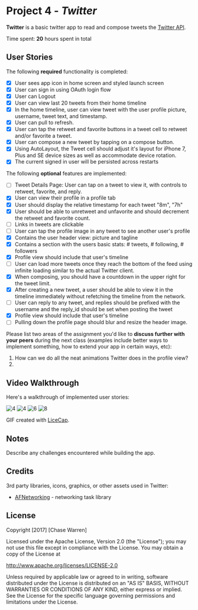 # Project 4 - *Twitter*

**Twitter** is a basic twitter app to read and compose tweets the [Twitter API](https://apps.twitter.com/).

Time spent: **20** hours spent in total

## User Stories

The following **required** functionality is completed:

- [X] User sees app icon in home screen and styled launch screen
- [X] User can sign in using OAuth login flow
- [X] User can Logout
- [X] User can view last 20 tweets from their home timeline
- [X] In the home timeline, user can view tweet with the user profile picture, username, tweet text, and timestamp.
- [X] User can pull to refresh.
- [X] User can tap the retweet and favorite buttons in a tweet cell to retweet and/or favorite a tweet.
- [X] User can compose a new tweet by tapping on a compose button.
- [X] Using AutoLayout, the Tweet cell should adjust it's layout for iPhone 7, Plus and SE device sizes as well as accommodate device rotation.
- [X] The current signed in user will be persisted across restarts

The following **optional** features are implemented:

- [ ] Tweet Details Page: User can tap on a tweet to view it, with controls to retweet, favorite, and reply.
- [X] User can view their profile in a profile tab
- [X] User should display the relative timestamp for each tweet "8m", "7h"
- [X] User should be able to unretweet and unfavorite and should decrement the retweet and favorite count.
- [ ] Links in tweets are clickable
- [ ] User can tap the profile image in any tweet to see another user's profile
- [X] Contains the user header view: picture and tagline
- [X] Contains a section with the users basic stats: # tweets, # following, # followers
- [X] Profile view should include that user's timeline
- [ ] User can load more tweets once they reach the bottom of the feed using infinite loading similar to the actual Twitter client.
- [X] When composing, you should have a countdown in the upper right for the tweet limit.
- [X] After creating a new tweet, a user should be able to view it in the timeline immediately without refetching the timeline from the network.
- [ ] User can reply to any tweet, and replies should be prefixed with the username and the reply_id should be set when posting the tweet
- [X] Profile view should include that user's timeline
- [ ] Pulling down the profile page should blur and resize the header image.

Please list two areas of the assignment you'd like to **discuss further with your peers** during the next class (examples include better ways to implement something, how to extend your app in certain ways, etc):

1.  How can we do all the neat animations Twitter does in the profile view?
2.  

## Video Walkthrough

Here's a walkthrough of implemented user stories:

<img src='http://i.imgur.com/NsRSVVH.gif' title='1' width='' alt='4' />

<img src='http://i.imgur.com/e6DVDto.gif' title='2' width='' alt='4' />

<img src='http://i.imgur.com/ElZvyoO.gif' title='3' width='' alt='6' />

<img src='http://i.imgur.com/exzHlln.gif' title='7' width='' alt='8' />


GIF created with [LiceCap](http://www.cockos.com/licecap/).

## Notes

Describe any challenges encountered while building the app.

## Credits

3rd party libraries, icons, graphics, or other assets used in Twitter:

- [AFNetworking](https://github.com/AFNetworking/AFNetworking) - networking task library

## License

Copyright [2017] [Chase Warren]

Licensed under the Apache License, Version 2.0 (the "License");
you may not use this file except in compliance with the License.
You may obtain a copy of the License at

http://www.apache.org/licenses/LICENSE-2.0

Unless required by applicable law or agreed to in writing, software
distributed under the License is distributed on an "AS IS" BASIS,
WITHOUT WARRANTIES OR CONDITIONS OF ANY KIND, either express or implied.
See the License for the specific language governing permissions and
limitations under the License.
